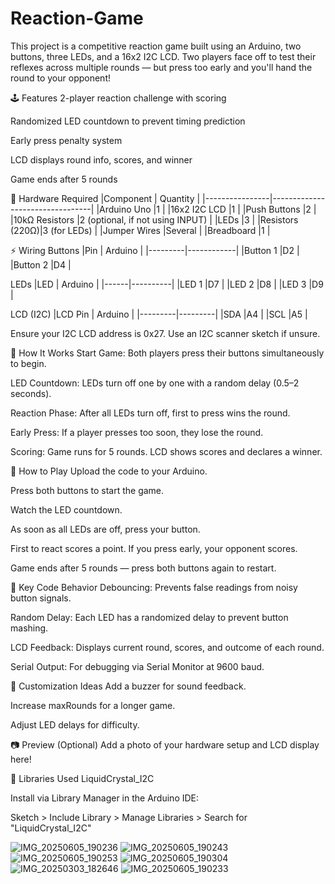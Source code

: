 # Reaction-Game
This project is a competitive reaction game built using an Arduino, two buttons, three LEDs, and a 16x2 I2C LCD. Two players face off to test their reflexes across multiple rounds — but press too early and you'll hand the round to your opponent!

🕹️ Features
2-player reaction challenge with scoring

Randomized LED countdown to prevent timing prediction

Early press penalty system

LCD displays round info, scores, and winner

Game ends after 5 rounds

🧰 Hardware Required
|Component	     | Quantity                        |
|----------------|---------------------------------|
|Arduino Uno	   |1                                |
|16x2 I2C LCD	   |1                                |
|Push Buttons    |2                                |
|10kΩ Resistors	 |2 (optional, if not using INPUT) |
|LEDs	           |3                                |
|Resistors (220Ω)|3 (for LEDs)                     |
|Jumper Wires	   |Several                          |
|Breadboard	     |1                                |

⚡ Wiring
Buttons
|Pin	    |    Arduino |
|---------|------------|
|Button 1 |D2          |
|Button 2 |D4          |

LEDs
|LED   | 	Arduino |
|------|----------|
|LED 1 |D7        |
|LED 2 |D8        |
|LED 3 |D9        |

LCD (I2C)
|LCD Pin  |	Arduino |
|---------|---------|
|SDA      |A4       |
|SCL      |A5       |

Ensure your I2C LCD address is 0x27. Use an I2C scanner sketch if unsure.

🧠 How It Works
Start Game: Both players press their buttons simultaneously to begin.

LED Countdown: LEDs turn off one by one with a random delay (0.5–2 seconds).

Reaction Phase: After all LEDs turn off, first to press wins the round.

Early Press: If a player presses too soon, they lose the round.

Scoring: Game runs for 5 rounds. LCD shows scores and declares a winner.

📜 How to Play
Upload the code to your Arduino.

Press both buttons to start the game.

Watch the LED countdown.

As soon as all LEDs are off, press your button.

First to react scores a point. If you press early, your opponent scores.

Game ends after 5 rounds — press both buttons again to restart.

🧾 Key Code Behavior
Debouncing: Prevents false readings from noisy button signals.

Random Delay: Each LED has a randomized delay to prevent button mashing.

LCD Feedback: Displays current round, scores, and outcome of each round.

Serial Output: For debugging via Serial Monitor at 9600 baud.

🧪 Customization Ideas
Add a buzzer for sound feedback.

Increase maxRounds for a longer game.

Adjust LED delays for difficulty.

📷 Preview (Optional)
Add a photo of your hardware setup and LCD display here!

🧰 Libraries Used
LiquidCrystal_I2C

Install via Library Manager in the Arduino IDE:

Sketch > Include Library > Manage Libraries > Search for "LiquidCrystal_I2C" 


![IMG_20250605_190236](https://github.com/user-attachments/assets/1dade741-9081-4dea-9fe0-2ce73b3bf9c3)
![IMG_20250605_190243](https://github.com/user-attachments/assets/9dede18c-ca95-49e9-9c0d-50a0bcf292af)
![IMG_20250605_190253](https://github.com/user-attachments/assets/f95dc1fd-22a1-4923-9175-6dd5529b60e3)
![IMG_20250605_190304](https://github.com/user-attachments/assets/35c98a30-b914-42eb-9bfa-eb5f180aff67)
![IMG_20250303_182646](https://github.com/user-attachments/assets/f5ee3deb-7606-4774-9333-5a3eb4b14746)
![IMG_20250605_190233](https://github.com/user-attachments/assets/8544c0d6-1a03-4b83-be9e-b56efb7e3659)
